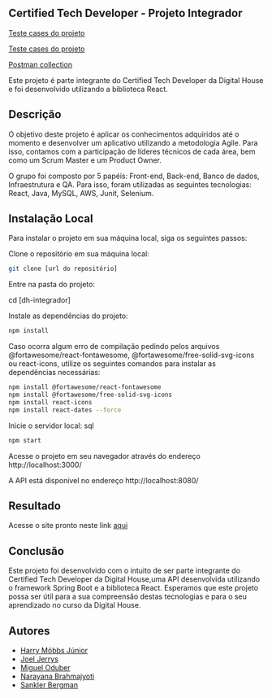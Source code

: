 ## Certified Tech Developer - Projeto Integrador

[Teste cases do projeto](https://docs.google.com/spreadsheets/d/1IiRT9BXeX-Nr-B9dTnOLizWAK0BdyccLG4VzkGXOS-k/edit#gid=410827794)


[Teste cases do projeto](https://docs.google.com/spreadsheets/d/1IiRT9BXeX-Nr-B9dTnOLizWAK0BdyccLG4VzkGXOS-k/edit#gid=410827794)

[Postman collection]()

Este projeto é parte integrante do Certified Tech Developer da Digital House e foi desenvolvido utilizando a biblioteca React.

## Descrição
O objetivo deste projeto é aplicar os conhecimentos adquiridos até o momento e desenvolver um aplicativo utilizando a metodologia Agile. Para isso, contamos com a participação de líderes técnicos de cada área, bem como um Scrum Master e um Product Owner.

O grupo foi composto por 5 papéis: Front-end, Back-end, Banco de dados, Infraestrutura e QA. 
Para isso, foram utilizadas as seguintes tecnologias: React, Java, MySQL, AWS, Junit, Selenium.

## Instalação Local
Para instalar o projeto em sua máquina local, siga os seguintes passos:

Clone o repositório em sua máquina local:
```bash
git clone [url do repositório]
```
Entre na pasta do projeto:

cd [dh-integrador]

Instale as dependências do projeto:
```bash
npm install
```
Caso ocorra algum erro de compilação pedindo pelos arquivos @fortawesome/react-fontawesome, @fortawesome/free-solid-svg-icons ou react-icons, utilize os seguintes comandos para instalar as dependências necessárias:

```bash
npm install @fortawesome/react-fontawesome
npm install @fortawesome/free-solid-svg-icons
npm install react-icons
npm install react-dates --force
```
Inicie o servidor local:
sql
```bash
npm start
```
Acesse o projeto em seu navegador através do endereço http://localhost:3000/

A API está disponível no endereço http://localhost:8080/

## Resultado
Acesse o site pronto neste link [aqui](http://vrumvrum.estudio-7.com/)

## Conclusão
Este projeto foi desenvolvido com o intuito de ser parte integrante do Certified Tech Developer da Digital House,uma API desenvolvida utilizando o framework Spring Boot e a biblioteca React.
Esperamos que este projeto possa ser útil para a sua compreensão destas tecnologias e para o seu aprendizado no curso da Digital House.


## Autores

- [Harry Möbbs Júnior](https://www.linkedin.com/in/harrymobbsjunior/)
- [Joel Jerrys](https://www.linkedin.com/in/JoelJerrys/)
- [Miguel Oduber](https://www.linkedin.com/in/migueloduber/)
- [Narayana Brahmajyoti](https://www.linkedin.com/in/narayanabrahmajyotidev)
- [Sankler Bergman](https://www.linkedin.com/in/sankler-bergman/)


